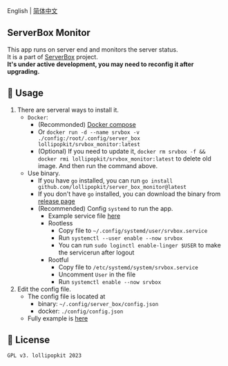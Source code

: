 English | [简体中文](README_zh.md)

## ServerBox Monitor
This app runs on server end and monitors the server status.  
It is a part of [ServerBox](https://github.com/lollipopkit/flutter_server_box) project.  
**It's under active development, you may need to reconfig it after upgrading.**

## 📖 Usage
1. There are serveral ways to install it.
   - `Docker`:
     - (Recommonded) [Docker compose](docker-compose.yaml)
     - Or `docker run -d --name srvbox -v ./config:/root/.config/server_box lollipopkit/srvbox_monitor:latest`
     - (Optional) If you need to update it, `docker rm srvbox -f && docker rmi lollipopkit/srvbox_monitor:latest` to delete old image. And then run the command above.
   - Use binary.
     - If you have `go` installed, you can run `go install github.com/lollipopkit/server_box_monitor@latest`
     - If you don't have `go` installed, you can download the binary from [release page](https://github.com/lollipopkit/server_box_monitor/releases)
     - (Recommended) Config `systemd` to run the app.
       - Example service file [here](doc/srvbox.service)
       - Rootless
         - Copy file to `~/.config/systemd/user/srvbox.service`
         - Run `systemctl --user enable --now srvbox`
         - You can run `sudo loginctl enable-linger $USER` to make the servicerun   after logout
       - Rootful
         - Copy file to `/etc/systemd/system/srvbox.service`
         - Uncomment `User` in the file
         - Run `systemctl enable --now srvbox`
2. Edit the config file.
   - The config file is located at
     - binary: `~/.config/server_box/config.json`
     - docker: `./config/config.json`
   - Fully example is [here](doc/CONFIG.jsonc)
    

## 🔖 License
`GPL v3. lollipopkit 2023`